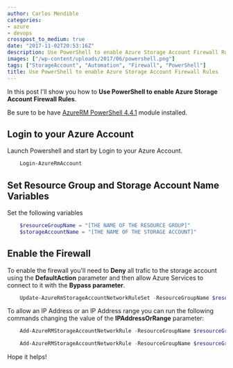 ```yaml
---
author: Carlos Mendible
categories:
- azure
- devops
crosspost_to_medium: true
date: "2017-11-02T20:53:16Z"
description: Use PowerShell to enable Azure Storage Account Firewall Rules
images: ["/wp-content/uploads/2017/06/powershell.png"]
tags: ["StorageAccount", "Automation", "Firewall", "PowerShell"]
title: Use PowerShell to enable Azure Storage Account Firewall Rules
---
```

In this post I'll show you how to **Use PowerShell to enable Azure Storage Account Firewall Rules**.

Be sure to be have [AzureRM PowerShell 4.4.1](https://www.powershellgallery.com/packages/AzureRM/4.4.1) module installed.

## **Login to your Azure Account**
Launch Powershell and start by Login to your Azure Account.

``` powershell
    Login-AzureRmAccount
```

## **Set Resource Group and Storage Account Name Variables**
Set the following variables

``` powershell
    $resourceGroupName = "[THE NAME OF THE RESOURCE GROUP]"
    $storageAccountName = "[THE NAME OF THE STORAGE ACCOUNT]"
```

## **Enable the Firewall**
To enable the firewall you'll need to **Deny** all trafic to the storage account using the **DefaultAction** parameter and then allow Azure Services to connect to it with the **Bypass parameter**.

``` powershell
    Update-AzureRmStorageAccountNetworkRuleSet -ResourceGroupName $resourceGroupName -Name $storageAccountName -DefaultAction Deny -Bypass AzureServices,Metrics,Logging
```

To allow an IP Address or an IP Address range you can run the following commands changing the value of the **IPAddressOrRange** parameter:

``` powershell
    Add-AzureRMStorageAccountNetworkRule -ResourceGroupName $resourceGroupName -AccountName $storageAccountName -IPAddressOrRange "79.159.46.90" 
```

``` powershell
    Add-AzureRMStorageAccountNetworkRule -ResourceGroupName $resourceGroupName -AccountName $storageAccountName -IPAddressOrRange "79.159.46.0/24" 
```
                
Hope it helps!